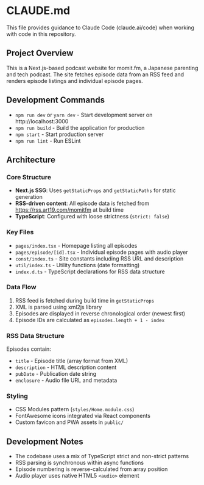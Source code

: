 # CLAUDE.md

This file provides guidance to Claude Code (claude.ai/code) when working with code in this repository.

## Project Overview

This is a Next.js-based podcast website for momit.fm, a Japanese parenting and tech podcast. The site fetches episode data from an RSS feed and renders episode listings and individual episode pages.

## Development Commands

- `npm run dev` or `yarn dev` - Start development server on http://localhost:3000
- `npm run build` - Build the application for production
- `npm start` - Start production server
- `npm run lint` - Run ESLint

## Architecture

### Core Structure
- **Next.js SSG**: Uses `getStaticProps` and `getStaticPaths` for static generation
- **RSS-driven content**: All episode data is fetched from https://rss.art19.com/momitfm at build time
- **TypeScript**: Configured with loose strictness (`strict: false`)

### Key Files
- `pages/index.tsx` - Homepage listing all episodes
- `pages/episode/[id].tsx` - Individual episode pages with audio player
- `const/index.ts` - Site constants including RSS URL and description
- `util/index.ts` - Utility functions (date formatting)
- `index.d.ts` - TypeScript declarations for RSS data structure

### Data Flow
1. RSS feed is fetched during build time in `getStaticProps`
2. XML is parsed using xml2js library
3. Episodes are displayed in reverse chronological order (newest first)
4. Episode IDs are calculated as `episodes.length + 1 - index`

### RSS Data Structure
Episodes contain:
- `title` - Episode title (array format from XML)
- `description` - HTML description content
- `pubDate` - Publication date string
- `enclosure` - Audio file URL and metadata

### Styling
- CSS Modules pattern (`styles/Home.module.css`)
- FontAwesome icons integrated via React components
- Custom favicon and PWA assets in `public/`

## Development Notes

- The codebase uses a mix of TypeScript strict and non-strict patterns
- RSS parsing is synchronous within async functions
- Episode numbering is reverse-calculated from array position
- Audio player uses native HTML5 `<audio>` element